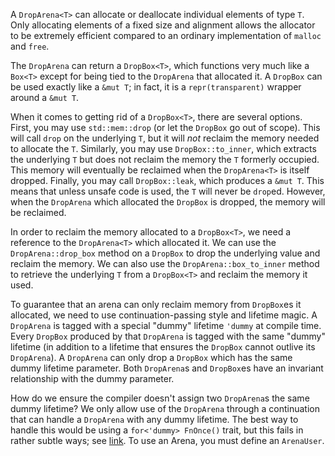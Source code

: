 A `DropArena<T>` can allocate or deallocate individual elements of type `T`. Only allocating elements of a fixed size 
and alignment allows the allocator to be extremely efficient compared to an ordinary implementation of `malloc` and `free`.

The `DropArena` can return a `DropBox<T>`, which functions very much like a `Box<T>` except for being tied to the 
`DropArena` that allocated it. A `DropBox` can be used exactly like a `&mut T`; in fact, it is a `repr(transparent)`
wrapper around a `&mut T`. 

When it comes to getting rid of a `DropBox<T>`, there are several options. First, you may use `std::mem::drop` (or let the 
`DropBox` go out of scope). This will call `drop` on the underlying `T`, but it will *not* reclaim the memory needed
to allocate the `T`. Similarly, you may use `DropBox::to_inner`, which extracts the underlying `T` but does not reclaim
the memory the `T` formerly occupied. This memory will eventually be reclaimed when the `DropArena<T>` is itself dropped.
Finally, you may call `DropBox::leak`, which produces a `&mut T`. This means that unless unsafe code is used, the `T` will
never be `drop`ed. However, when the `DropArena` which allocated the `DropBox` is dropped, the memory will be reclaimed.

In order to reclaim the memory allocated to a `DropBox<T>`, we need a reference to the `DropArena<T>` which allocated it.
We can use the `DropArena::drop_box` method on a `DropBox` to drop the underlying value and reclaim the memory. We can 
also use the `DropArena::box_to_inner` method to retrieve the underlying `T` from a `DropBox<T>` and reclaim the memory
it used.

To guarantee that an arena can only reclaim memory from `DropBox`es it allocated, we need to use continuation-passing
style and lifetime magic. A `DropArena` is tagged with a special "dummy" lifetime `'dummy` at compile time. 
Every `DropBox` produced by that `DropArena` is tagged with the same "dummy" lifetime (in addition to a lifetime that
ensures the `DropBox` cannot outlive its `DropArena`). A `DropArena` can only drop a `DropBox` which has the same dummy
lifetime parameter. Both `DropArena`s and `DropBox`es have an invariant relationship with the dummy parameter.

How do we ensure the compiler doesn't assign two `DropArena`s the same dummy lifetime? We only allow use of the `DropArena` 
through a continuation that can handle a `DropArena` with any dummy lifetime. The best way to handle this would be 
using a `for<'dummy> FnOnce()` trait, but this fails in rather subtle ways; see 
[link](https://github.com/rust-lang/rust/issues/100013). To use an Arena, you must define an `ArenaUser`. 